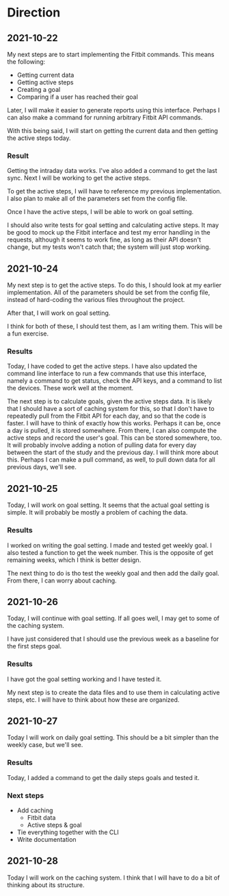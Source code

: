 # Direction

## 2021-10-22

My next steps are to start implementing the Fitbit commands. This means the
following:

- Getting current data
- Getting active steps
- Creating a goal
- Comparing if a user has reached their goal

Later, I will make it easier to generate reports using this interface. Perhaps I
can also make a command for running arbitrary Fitbit API commands.

With this being said, I will start on getting the current data and then getting
the active steps today.

### Result

Getting the intraday data works. I've also added a command to get the last sync.
Next I will be working to get the active steps.

To get the active steps, I will have to reference my previous implementation. I
also plan to make all of the parameters set from the config file.

Once I have the active steps, I will be able to work on goal setting.

I should also write tests for goal setting and calculating active steps. It may
be good to mock up the Fitbit interface and test my error handling in the
requests, although it seems to work fine, as long as their API doesn't change,
but my tests won't catch that; the system will just stop working.

## 2021-10-24

My next step is to get the active steps. To do this, I should look at my earlier
implementation. All of the parameters should be set from the config file,
instead of hard-coding the various files throughout the project.

After that, I will work on goal setting.

I think for both of these, I should test them, as I am writing them. This will
be a fun exercise.

### Results

Today, I have coded to get the active steps. I have also updated the command
line interface to run a few commands that use this interface, namely a command
to get status, check the API keys, and a command to list the devices. These work
well at the moment.

The next step is to calculate goals, given the active steps data. It is likely
that I should have a sort of caching system for this, so that I don't have to
repeatedly pull from the Fitbit API for each day, and so that the code is
faster. I will have to think of exactly how this works. Perhaps it can be, once
a day is pulled, it is stored somewhere. From there, I can also compute the
active steps and record the user's goal. This can be stored somewhere, too. It
will probably involve adding a notion of pulling data for every day between the
start of the study and the previous day. I will think more about this. Perhaps I
can make a pull command, as well, to pull down data for all previous days, we'll
see.

## 2021-10-25

Today, I will work on goal setting. It seems that the actual goal setting is
simple. It will probably be mostly a problem of caching the data.

### Results

I worked on writing the goal setting. I made and tested get weekly goal. I also
tested a function to get the week number. This is the opposite of get remaining
weeks, which I think is better design.

The next thing to do is tho test the weekly goal and then add the daily goal.
From there, I can worry about caching.

## 2021-10-26

Today, I will continue with goal setting. If all goes well, I may get to some of
the caching system.

I have just considered that I should use the previous week as a baseline for the
first steps goal.

### Results

I have got the goal setting working and I have tested it.

My next step is to create the data files and to use them in calculating active
steps, etc. I will have to think about how these are organized.

## 2021-10-27

Today I will work on daily goal setting. This should be a bit simpler than the
weekly case, but we'll see.

### Results

Today, I added a command to get the daily steps goals and tested it.

### Next steps

- Add caching
  - Fitbit data
  - Active steps & goal
- Tie everything together with the CLI
- Write documentation

## 2021-10-28

Today I will work on the caching system. I think that I will have to do a bit of thinking about its structure.